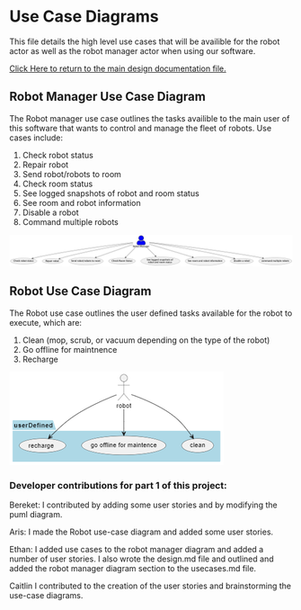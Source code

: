# Use Case Diagrams
This file details the high level use cases that will be availible for the robot actor as well as the robot manager actor when using our software. 

[Click Here to return to the main design documentation file.](../DESIGN.md)
## Robot Manager Use Case Diagram
The Robot manager use case outlines the tasks availible to the main user of this software that wants to control and manage the fleet of robots. Use cases include:
1. Check robot status
2. Repair robot
3. Send robot/robots to room
4. Check room status
5. See logged snapshots of robot and room status
6. See room and robot information
7. Disable a robot
8. Command multiple robots


![Robot Manager Use Case Diagram](images/RobotManagerUseCase.png)
## Robot Use Case Diagram
The Robot use case outlines the user defined tasks available for the robot to execute, which are:
1. Clean (mop, scrub, or vacuum depending on the type of the robot)
2. Go offline for maintnence
3. Recharge

![Robot Manager Use Case Diagram](images/RobotUseCase.png)
### Developer contributions for part 1 of this project:

Bereket:
I contributed by adding some user stories and by 
modifying the puml diagram.

Aris:
I made the Robot use-case diagram and added some user stories.

Ethan:
I added use cases to the robot manager diagram and added a number of user stories. I also wrote the design.md file and outlined and added the robot manager diagram section to the usecases.md file.

Caitlin 
I contributed to the creation of the user stories and brainstorming the use-case diagrams.

